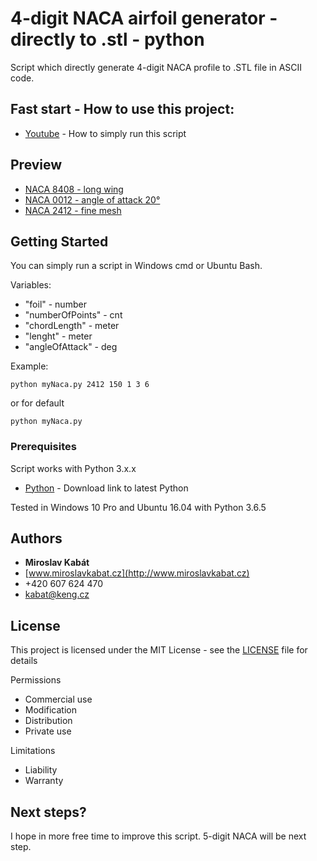# 4-digit NACA airfoil generator - directly to .stl - python

Script which directly generate 4-digit NACA profile to .STL file in ASCII code. 

## Fast start - How to use this project:

* [Youtube](https://youtu.be/6W2zwtiZeJc) - How to simply run this script

## Preview

* [NACA 8408 - long wing](https://github.com/MiroslavKabat/pythonNacaProfileGeneratorSTL/blob/master/samples/naca8408_long.stl)
* [NACA 0012 - angle of attack 20°](https://github.com/MiroslavKabat/pythonNacaProfileGeneratorSTL/blob/master/samples/naca0012_angleOfAttack20.stl)
* [NACA 2412 - fine mesh](https://github.com/MiroslavKabat/pythonNacaProfileGeneratorSTL/blob/master/samples/naca2412_fineMesh.stl)

## Getting Started

You can simply run a script in Windows cmd or Ubuntu Bash.

Variables:
* "foil" - number
* "numberOfPoints" - cnt
* "chordLength" - meter
* "lenght" - meter
* "angleOfAttack" - deg

Example:
```
python myNaca.py 2412 150 1 3 6
```

or for default

```
python myNaca.py
```

### Prerequisites

Script works with Python 3.x.x

* [Python](https://www.python.org/) - Download link to latest Python

Tested in Windows 10 Pro and Ubuntu 16.04 with Python 3.6.5

## Authors

* **Miroslav Kabát**
* [www.miroslavkabat.cz](http://www.miroslavkabat.cz)
* +420 607 624 470
* kabat@keng.cz

## License

This project is licensed under the MIT License - see the [LICENSE](LICENSE) file for details

Permissions
* Commercial use 
* Modification 
* Distribution 
* Private use 

Limitations
* Liability 
* Warranty 

## Next steps?

I hope in more free time to improve this script. 5-digit NACA will be next step.
